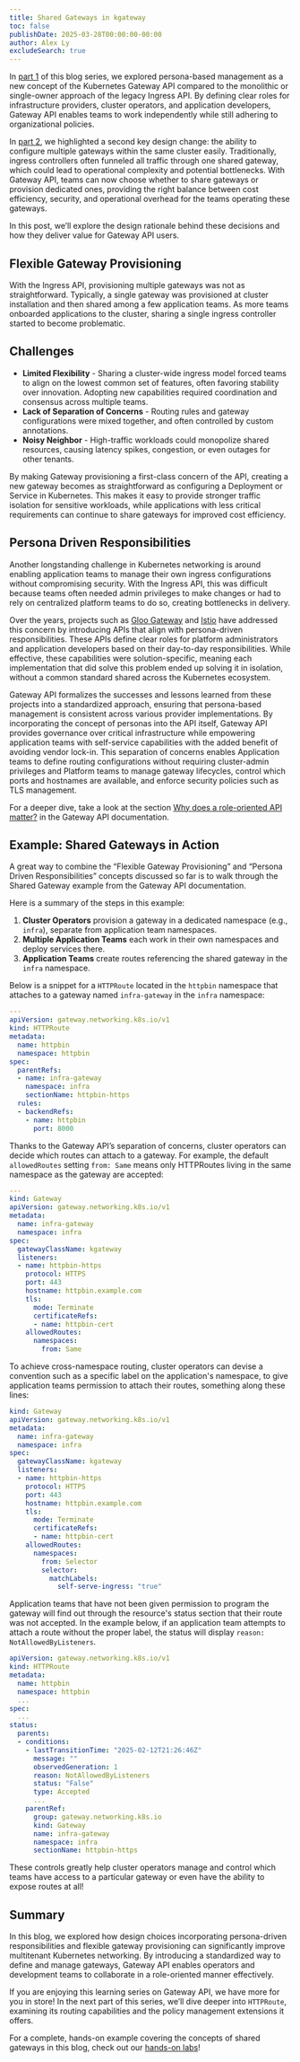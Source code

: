 ```yaml
---
title: Shared Gateways in kgateway
toc: false
publishDate: 2025-03-28T00:00:00-00:00
author: Alex Ly
excludeSearch: true
---
```


In [part 1](https://kgateway.dev/blog/introduction-to-kubernetes-gateway-api/) of this blog series, we explored persona-based management as a new concept of the Kubernetes Gateway API compared to the monolithic or single-owner approach of the legacy Ingress API. By defining clear roles for infrastructure providers, cluster operators, and application developers, Gateway API enables teams to work independently while still adhering to organizational policies.

In [part 2](https://kgateway.dev/blog/guide-to-installing-kgateway/), we highlighted a second key design change: the ability to configure multiple gateways within the same cluster easily. Traditionally, ingress controllers often funneled all traffic through one shared gateway, which could lead to operational complexity and potential bottlenecks. With Gateway API, teams can now choose whether to share gateways or provision dedicated ones, providing the right balance between cost efficiency, security, and operational overhead for the teams operating these gateways.

In this post, we’ll explore the design rationale behind these decisions and how they deliver value for Gateway API users.

## Flexible Gateway Provisioning

With the Ingress API, provisioning multiple gateways was not as straightforward. Typically, a single gateway was provisioned at cluster installation and then shared among a few application teams. As more teams onboarded applications to the cluster, sharing a single ingress controller started to become problematic.

## Challenges

- **Limited Flexibility** - Sharing a cluster-wide ingress model forced teams to align on the lowest common set of features, often favoring stability over innovation. Adopting new capabilities required coordination and consensus across multiple teams.
- **Lack of Separation of Concerns** - Routing rules and gateway configurations were mixed together, and often controlled by custom annotations.
- **Noisy Neighbor** - High-traffic workloads could monopolize shared resources, causing latency spikes, congestion, or even outages for other tenants.

By making Gateway provisioning a first-class concern of the API, creating a new gateway becomes as straightforward as configuring a Deployment or Service in Kubernetes. This makes it easy to provide stronger traffic isolation for sensitive workloads, while applications with less critical requirements can continue to share gateways for improved cost efficiency.

## Persona Driven Responsibilities

Another longstanding challenge in Kubernetes networking is around enabling application teams to manage their own ingress configurations without compromising security. With the Ingress API, this was difficult because teams often needed admin privileges to make changes or had to rely on centralized platform teams to do so, creating bottlenecks in delivery.

Over the years, projects such as [Gloo Gateway](www.solo.io/products/gloo-gateway) and [Istio](istio.io) have addressed this concern by introducing APIs that align with persona-driven responsibilities. These APIs define clear roles for platform administrators and application developers based on their day-to-day responsibilities. While effective, these capabilities were solution-specific, meaning each implementation that did solve this problem ended up solving it in isolation, without a common standard shared across the Kubernetes ecosystem.

Gateway API formalizes the successes and lessons learned from these projects into a standardized approach, ensuring that persona-based management is consistent across various provider implementations. By incorporating the concept of personas into the API itself, Gateway API provides governance over critical infrastructure while empowering application teams with self-service capabilities with the added benefit of avoiding vendor lock-in. This separation of concerns enables Application teams to define routing configurations without requiring cluster-admin privileges and Platform teams to manage gateway lifecycles, control which ports and hostnames are available, and enforce security policies such as TLS management. 

For a deeper dive, take a look at the section [Why does a role-oriented API matter?](https://gateway-api.sigs.k8s.io/#why-does-a-role-oriented-api-matter) in the Gateway API documentation.

## Example: Shared Gateways in Action

A great way to combine the “Flexible Gateway Provisioning” and “Persona Driven Responsibilities” concepts discussed so far is to walk through the Shared Gateway example from the Gateway API documentation. 

Here is a summary of the steps in this example:

1. **Cluster Operators** provision a gateway in a dedicated namespace (e.g., `infra`), separate from application team namespaces.
2. **Multiple Application Teams** each work in their own namespaces and deploy services there.
3. **Application Teams** create routes referencing the shared gateway in the `infra` namespace.

Below is a snippet for a `HTTPRoute` located in the `httpbin` namespace that attaches to a gateway named `infra-gateway` in the `infra` namespace:

```yaml
---
apiVersion: gateway.networking.k8s.io/v1
kind: HTTPRoute
metadata:
  name: httpbin
  namespace: httpbin
spec:
  parentRefs:
  - name: infra-gateway
    namespace: infra
    sectionName: httpbin-https
  rules:
  - backendRefs:
    - name: httpbin
      port: 8000
```
Thanks to the Gateway API’s separation of concerns, cluster operators can decide which routes can attach to a gateway. For example, the default `allowedRoutes` setting `from: Same` means only HTTPRoutes living in the same namespace as the gateway are accepted:

```yaml
---
kind: Gateway
apiVersion: gateway.networking.k8s.io/v1
metadata:
  name: infra-gateway
  namespace: infra
spec:
  gatewayClassName: kgateway
  listeners:
  - name: httpbin-https
    protocol: HTTPS
    port: 443
    hostname: httpbin.example.com
    tls:
      mode: Terminate
      certificateRefs:
      - name: httpbin-cert
    allowedRoutes:
      namespaces:
        from: Same
```
To achieve cross-namespace routing, cluster operators can devise a convention such as a specific label on the application's namespace, to give application teams permission to attach their routes, something along these lines:

```yaml
kind: Gateway
apiVersion: gateway.networking.k8s.io/v1
metadata:
  name: infra-gateway
  namespace: infra
spec:
  gatewayClassName: kgateway
  listeners:
  - name: httpbin-https
    protocol: HTTPS
    port: 443
    hostname: httpbin.example.com
    tls:
      mode: Terminate
      certificateRefs:
      - name: httpbin-cert
    allowedRoutes:
      namespaces:
        from: Selector
        selector:
          matchLabels:
            self-serve-ingress: "true"
```
Application teams that have not been given permission to program the gateway will find out through the resource's status section that their route was not accepted. In the example below, if an application team attempts to attach a route without the proper label, the status will display `reason: NotAllowedByListeners`.

```yaml
apiVersion: gateway.networking.k8s.io/v1
kind: HTTPRoute
metadata:
  name: httpbin
  namespace: httpbin
  ...
spec:
  ...
status:
  parents:
  - conditions:
    - lastTransitionTime: "2025-02-12T21:26:46Z"
      message: ""
      observedGeneration: 1
      reason: NotAllowedByListeners
      status: "False"
      type: Accepted
      ...
    parentRef:
      group: gateway.networking.k8s.io
      kind: Gateway
      name: infra-gateway
      namespace: infra
      sectionName: httpbin-https
```
These controls greatly help cluster operators manage and control which teams have access to a particular gateway or even have the ability to expose routes at all!

## Summary 
In this blog, we explored how design choices incorporating persona-driven responsibilities and flexible gateway provisioning can significantly improve multitenant Kubernetes networking. By introducing a standardized way to define and manage gateways, Gateway API enables operators and development teams to collaborate in a role-oriented manner effectively.

If you are enjoying this learning series on Gateway API, we have more for you in store! In the next part of this series, we’ll dive deeper into `HTTPRoute`, examining its routing capabilities and the policy management extensions it offers.

For a complete, hands-on example covering the concepts of shared gateways in this blog, check out our [hands-on labs](https://kgateway.dev/resources/labs/)!

